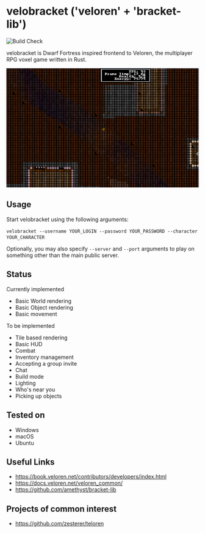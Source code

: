 # velobracket ('veloren' + 'bracket-lib')
![Build Check](https://github.com/rudym/velobracket/actions/workflows/rust.yml/badge.svg)

velobracket is Dwarf Fortress inspired frontend to Veloren, the multiplayer RPG voxel game written in Rust.

![alt text](screen.png "velobracket") 

## Usage

Start velobracket using the following arguments:

```
velobracket --username YOUR_LOGIN --password YOUR_PASSWORD --character YOUR_CHARACTER
```

Optionally, you may also specify `--server` and `--port` arguments to play on something other than the main public server.

## Status

Currently implemented

- Basic World rendering
- Basic Object rendering
- Basic movement

To be implemented

- Tile based rendering
- Basic HUD
- Combat 
- Inventory management
- Accepting a group invite
- Chat
- Build mode
- Lighting
- Who's near you
- Picking up objects

## Tested on
 - Windows
 - macOS
 - Ubuntu

 ## Useful Links
 - https://book.veloren.net/contributors/developers/index.html
 - https://docs.veloren.net/veloren_common/
 - https://github.com/amethyst/bracket-lib

 ## Projects of common interest
 - https://github.com/zesterer/teloren
